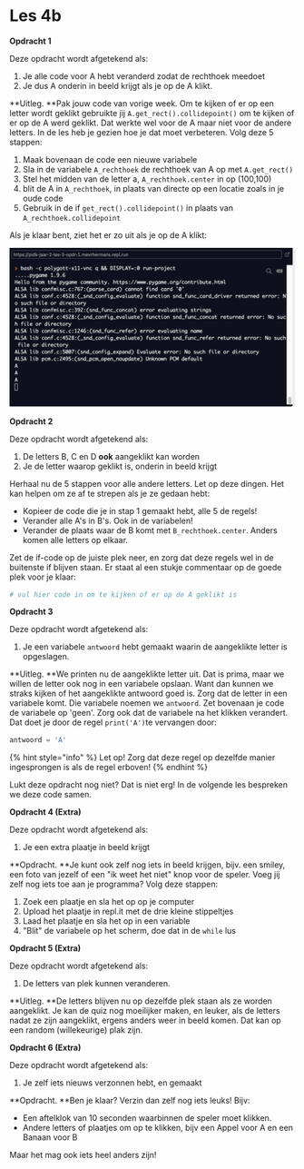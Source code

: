 # Les 4b

**Opdracht 1**

Deze opdracht wordt afgetekend als:

1. Je alle code voor A hebt veranderd zodat de rechthoek meedoet
2. Je dus A onderin in beeld krijgt als je op de A klikt.

**Uitleg. **Pak jouw code van vorige week. Om te kijken of er op een letter wordt geklikt gebruikte jij `A.get_rect().collidepoint()` om te kijken of er op de A werd geklikt. Dat werkte wel voor de A maar niet voor de andere letters. In de les heb je gezien hoe je dat moet verbeteren. Volg deze 5 stappen:

1. Maak bovenaan de code een nieuwe variabele
2. Sla in de variabele `A_rechthoek` de rechthoek van A op met `A.get_rect()`
3. Stel het midden van de letter a, `A_rechthoek.center` in op (100,100)
4. blit de A in `A_rechthoek`, in plaats van directe op een locatie zoals in je oude code
5. Gebruik in de if `get_rect().collidepoint()` in plaats van `A_rechthoek.collidepoint`

Als je klaar bent, ziet het  er zo uit als je op de A klikt:

![](<../../.gitbook/assets/image (3).png>)

**Opdracht 2**

Deze opdracht wordt afgetekend als:

1. De letters B, C en D **ook** aangeklikt kan worden
2. Je de letter waarop geklikt is, onderin in beeld krijgt

Herhaal nu de 5 stappen voor alle andere letters. Let op deze dingen. Het kan helpen om ze af te strepen als je ze gedaan hebt:

* Kopieer de code die je in stap 1 gemaakt hebt, alle 5 de regels!
* Verander alle A's in B's. Ook in de variabelen!
* Verander de plaats waar de B komt met `B_rechthoek.center`. Anders komen alle letters op elkaar.

Zet de if-code op de juiste plek neer, en zorg dat deze regels wel in de buitenste if blijven staan. Er staat al een stukje commentaar op de goede plek voor je klaar:

```python
# vul hier code in om te kijken of er op de A geklikt is
```

**Opdracht 3**

Deze opdracht wordt afgetekend als:

1. Je een variabele `antwoord` hebt gemaakt waarin de aangeklikte letter is opgeslagen.

**Uitleg. **We printen nu de aangeklikte letter uit. Dat is prima, maar we willen de letter ook nog in een variabele opslaan. Want dan kunnen we straks kijken of het aangeklikte antwoord goed is. Zorg dat de letter in een variabele komt. Die variabele noemen we `antwoord`. Zet bovenaan je code de variabele op 'geen'. Zorg ook dat de variabele na het klikken verandert. Dat doet je door de regel `print('A')`te vervangen door:

```python
antwoord = 'A'
```

{% hint style="info" %}
Let op! Zorg dat deze regel op dezelfde manier ingesprongen is als de regel erboven!
{% endhint %}

Lukt deze opdracht nog niet? Dat is niet erg! In de volgende les bespreken we deze code samen.

**Opdracht 4 (Extra)**

Deze opdracht wordt afgetekend als:

1. Je een extra plaatje in beeld krijgt

**Opdracht. **Je kunt ook zelf nog iets in beeld krijgen, bijv. een smiley, een foto van jezelf of een "ik weet het niet" knop voor de speler. Voeg jij zelf nog iets toe aan je programma? Volg deze stappen:

1. Zoek een plaatje en sla het op op je computer
2. Upload het plaatje in repl.it met de drie kleine stippeltjes
3. Laad het plaatje en sla het op in een variable
4. "Blit" de variabele op het scherm, doe dat in de `while` lus

**Opdracht 5 (Extra)**

Deze opdracht wordt afgetekend als:

1. De letters van plek kunnen veranderen.

**Uitleg. **De letters blijven nu op dezelfde plek staan als ze worden aangeklikt. Je kan de quiz nog moeilijker maken, en leuker, als de letters nadat ze zijn aangeklikt, ergens anders weer in beeld komen. Dat kan op een random (willekeurige) plak zijn.

**Opdracht 6 (Extra)**

Deze opdracht wordt afgetekend als:

1. Je zelf iets nieuws verzonnen hebt, en gemaakt

**Opdracht. **Ben je klaar? Verzin dan zelf nog iets leuks! Bijv:

* Een aftelklok van 10 seconden waarbinnen de speler moet klikken.
* Andere letters of plaatjes om op te klikken, bijv een Appel voor A en een Banaan voor B

Maar het mag ook iets heel anders zijn!
